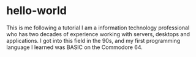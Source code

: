 # hello-world
This is me following a tutorial
I am a information technology professional who has two decades of experience working with servers, desktops and applications. I got into this field in the 90s, and my first programming language I learned was BASIC on the Commodore 64. 
